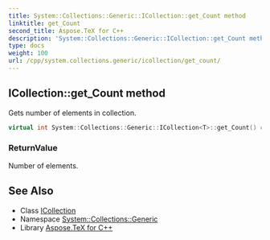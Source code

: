 ```yaml
---
title: System::Collections::Generic::ICollection::get_Count method
linktitle: get_Count
second_title: Aspose.TeX for C++
description: 'System::Collections::Generic::ICollection::get_Count method. Gets number of elements in collection in C++.'
type: docs
weight: 100
url: /cpp/system.collections.generic/icollection/get_count/
---
```

## ICollection::get_Count method


Gets number of elements in collection.

```cpp
virtual int System::Collections::Generic::ICollection<T>::get_Count() const =0
```


### ReturnValue

Number of elements.

## See Also

* Class [ICollection](../)
* Namespace [System::Collections::Generic](../../)
* Library [Aspose.TeX for C++](../../../)
